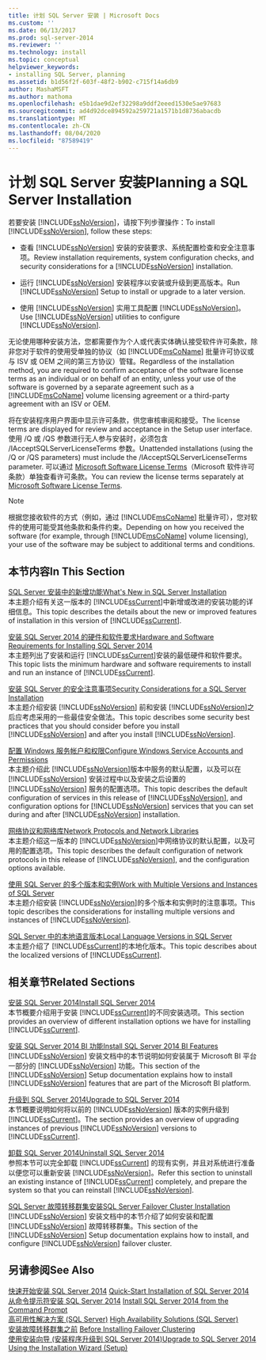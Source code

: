 ```yaml
---
title: 计划 SQL Server 安装 | Microsoft Docs
ms.custom: ''
ms.date: 06/13/2017
ms.prod: sql-server-2014
ms.reviewer: ''
ms.technology: install
ms.topic: conceptual
helpviewer_keywords:
- installing SQL Server, planning
ms.assetid: b1d56f2f-603f-48f2-b902-c715f14a6db9
author: MashaMSFT
ms.author: mathoma
ms.openlocfilehash: e5b1dae9d2ef32298a9ddf2eeed1530e5ae97683
ms.sourcegitcommit: ad4d92dce894592a259721a1571b1d8736abacdb
ms.translationtype: MT
ms.contentlocale: zh-CN
ms.lasthandoff: 08/04/2020
ms.locfileid: "87589419"
---
```

# <a name="planning-a-sql-server-installation"></a><span data-ttu-id="534dd-102">计划 SQL Server 安装</span><span class="sxs-lookup"><span data-stu-id="534dd-102">Planning a SQL Server Installation</span></span>
  <span data-ttu-id="534dd-103">若要安装 [!INCLUDE[ssNoVersion](../../includes/ssnoversion-md.md)]，请按下列步骤操作：</span><span class="sxs-lookup"><span data-stu-id="534dd-103">To install [!INCLUDE[ssNoVersion](../../includes/ssnoversion-md.md)], follow these steps:</span></span>  
  
-   <span data-ttu-id="534dd-104">查看 [!INCLUDE[ssNoVersion](../../includes/ssnoversion-md.md)] 安装的安装要求、系统配置检查和安全注意事项。</span><span class="sxs-lookup"><span data-stu-id="534dd-104">Review installation requirements, system configuration checks, and security considerations for a [!INCLUDE[ssNoVersion](../../includes/ssnoversion-md.md)] installation.</span></span>  
  
-   <span data-ttu-id="534dd-105">运行 [!INCLUDE[ssNoVersion](../../includes/ssnoversion-md.md)] 安装程序以安装或升级到更高版本。</span><span class="sxs-lookup"><span data-stu-id="534dd-105">Run [!INCLUDE[ssNoVersion](../../includes/ssnoversion-md.md)] Setup to install or upgrade to a later version.</span></span>  
  
-   <span data-ttu-id="534dd-106">使用 [!INCLUDE[ssNoVersion](../../includes/ssnoversion-md.md)] 实用工具配置 [!INCLUDE[ssNoVersion](../../includes/ssnoversion-md.md)]。</span><span class="sxs-lookup"><span data-stu-id="534dd-106">Use [!INCLUDE[ssNoVersion](../../includes/ssnoversion-md.md)] utilities to configure [!INCLUDE[ssNoVersion](../../includes/ssnoversion-md.md)].</span></span>  
  
 <span data-ttu-id="534dd-107">无论使用哪种安装方法，您都需要作为个人或代表实体确认接受软件许可条款，除非您对于软件的使用受单独的协议（如 [!INCLUDE[msCoName](../../includes/msconame-md.md)] 批量许可协议或与 ISV 或 OEM 之间的第三方协议）管辖。</span><span class="sxs-lookup"><span data-stu-id="534dd-107">Regardless of the installation method, you are required to confirm acceptance of the software license terms as an individual or on behalf of an entity, unless your use of the software is governed by a separate agreement such as a [!INCLUDE[msCoName](../../includes/msconame-md.md)] volume licensing agreement or a third-party agreement with an ISV or OEM.</span></span>  
  
 <span data-ttu-id="534dd-108">将在安装程序用户界面中显示许可条款，供您审核审阅和接受。</span><span class="sxs-lookup"><span data-stu-id="534dd-108">The license terms are displayed for review and acceptance in the Setup user interface.</span></span> <span data-ttu-id="534dd-109">使用 /Q 或 /QS 参数进行无人参与安装时，必须包含 /IAcceptSQLServerLicenseTerms 参数。</span><span class="sxs-lookup"><span data-stu-id="534dd-109">Unattended installations (using the /Q or /QS parameters) must include the /IAcceptSQLServerLicenseTerms parameter.</span></span> <span data-ttu-id="534dd-110">可以通过 [Microsoft Software License Terms](https://go.microsoft.com/fwlink/?LinkID=148209)（Microsoft 软件许可条款）单独查看许可条款。</span><span class="sxs-lookup"><span data-stu-id="534dd-110">You can review the license terms separately at [Microsoft Software License Terms](https://go.microsoft.com/fwlink/?LinkID=148209).</span></span>  
  
> [!NOTE]  
>  <span data-ttu-id="534dd-111">根据您接收软件的方式（例如，通过 [!INCLUDE[msCoName](../../includes/msconame-md.md)] 批量许可），您对软件的使用可能受其他条款和条件约束。</span><span class="sxs-lookup"><span data-stu-id="534dd-111">Depending on how you received the software (for example, through [!INCLUDE[msCoName](../../includes/msconame-md.md)] volume licensing), your use of the software may be subject to additional terms and conditions.</span></span>  
  
## <a name="in-this-section"></a><span data-ttu-id="534dd-112">本节内容</span><span class="sxs-lookup"><span data-stu-id="534dd-112">In This Section</span></span>  
 [<span data-ttu-id="534dd-113">SQL Server 安装中的新增功能</span><span class="sxs-lookup"><span data-stu-id="534dd-113">What's New in SQL Server Installation</span></span>](../../../2014/sql-server/install/what-s-new-in-sql-server-installation.md)  
 <span data-ttu-id="534dd-114">本主题介绍有关这一版本的 [!INCLUDE[ssCurrent](../../includes/sscurrent-md.md)]中新增或改进的安装功能的详细信息。</span><span class="sxs-lookup"><span data-stu-id="534dd-114">This topic describes the details about the new or improved features of installation in this version of [!INCLUDE[ssCurrent](../../includes/sscurrent-md.md)].</span></span>  
  
 [<span data-ttu-id="534dd-115">安装 SQL Server 2014 的硬件和软件要求</span><span class="sxs-lookup"><span data-stu-id="534dd-115">Hardware and Software Requirements for Installing SQL Server 2014</span></span>](hardware-and-software-requirements-for-installing-sql-server.md)  
 <span data-ttu-id="534dd-116">本主题列出了安装和运行 [!INCLUDE[ssCurrent](../../includes/sscurrent-md.md)]安装的最低硬件和软件要求。</span><span class="sxs-lookup"><span data-stu-id="534dd-116">This topic lists the minimum hardware and software requirements to install and run an instance of [!INCLUDE[ssCurrent](../../includes/sscurrent-md.md)].</span></span>  
  
 [<span data-ttu-id="534dd-117">安装 SQL Server 的安全注意事项</span><span class="sxs-lookup"><span data-stu-id="534dd-117">Security Considerations for a SQL Server Installation</span></span>](../../../2014/sql-server/install/security-considerations-for-a-sql-server-installation.md)  
 <span data-ttu-id="534dd-118">本主题介绍安装 [!INCLUDE[ssNoVersion](../../includes/ssnoversion-md.md)] 前和安装 [!INCLUDE[ssNoVersion](../../includes/ssnoversion-md.md)]之后应考虑采用的一些最佳安全做法。</span><span class="sxs-lookup"><span data-stu-id="534dd-118">This topic describes some security best practices that you should consider before you install [!INCLUDE[ssNoVersion](../../includes/ssnoversion-md.md)] and after you install [!INCLUDE[ssNoVersion](../../includes/ssnoversion-md.md)].</span></span>  
  
 [<span data-ttu-id="534dd-119">配置 Windows 服务帐户和权限</span><span class="sxs-lookup"><span data-stu-id="534dd-119">Configure Windows Service Accounts and Permissions</span></span>](../../database-engine/configure-windows/configure-windows-service-accounts-and-permissions.md)  
 <span data-ttu-id="534dd-120">本主题介绍此 [!INCLUDE[ssNoVersion](../../includes/ssnoversion-md.md)]版本中服务的默认配置，以及可以在 [!INCLUDE[ssNoVersion](../../includes/ssnoversion-md.md)] 安装过程中以及安装之后设置的 [!INCLUDE[ssNoVersion](../../includes/ssnoversion-md.md)] 服务的配置选项。</span><span class="sxs-lookup"><span data-stu-id="534dd-120">This topic describes the default configuration of services in this release of [!INCLUDE[ssNoVersion](../../includes/ssnoversion-md.md)], and configuration options for [!INCLUDE[ssNoVersion](../../includes/ssnoversion-md.md)] services that you can set during and after [!INCLUDE[ssNoVersion](../../includes/ssnoversion-md.md)] installation.</span></span>  
  
 [<span data-ttu-id="534dd-121">网络协议和网络库</span><span class="sxs-lookup"><span data-stu-id="534dd-121">Network Protocols and Network Libraries</span></span>](../../../2014/sql-server/install/network-protocols-and-network-libraries.md)  
 <span data-ttu-id="534dd-122">本主题介绍这一版本的 [!INCLUDE[ssNoVersion](../../includes/ssnoversion-md.md)]中网络协议的默认配置，以及可用的配置选项。</span><span class="sxs-lookup"><span data-stu-id="534dd-122">This topic describes the default configuration of network protocols in this release of [!INCLUDE[ssNoVersion](../../includes/ssnoversion-md.md)], and the configuration options available.</span></span>  
  
 [<span data-ttu-id="534dd-123">使用 SQL Server 的多个版本和实例</span><span class="sxs-lookup"><span data-stu-id="534dd-123">Work with Multiple Versions and Instances of SQL Server</span></span>](../../../2014/sql-server/install/work-with-multiple-versions-and-instances-of-sql-server.md)  
 <span data-ttu-id="534dd-124">本主题介绍安装 [!INCLUDE[ssNoVersion](../../includes/ssnoversion-md.md)]的多个版本和实例时的注意事项。</span><span class="sxs-lookup"><span data-stu-id="534dd-124">This topic describes the considerations for installing multiple versions and instances of [!INCLUDE[ssNoVersion](../../includes/ssnoversion-md.md)].</span></span>  
  
 [<span data-ttu-id="534dd-125">SQL Server 中的本地语言版本</span><span class="sxs-lookup"><span data-stu-id="534dd-125">Local Language Versions in SQL Server</span></span>](../../../2014/sql-server/install/local-language-versions-in-sql-server.md)  
 <span data-ttu-id="534dd-126">本主题介绍了 [!INCLUDE[ssCurrent](../../includes/sscurrent-md.md)]的本地化版本。</span><span class="sxs-lookup"><span data-stu-id="534dd-126">This topic describes about the localized versions of [!INCLUDE[ssCurrent](../../includes/sscurrent-md.md)].</span></span>  
  
## <a name="related-sections"></a><span data-ttu-id="534dd-127">相关章节</span><span class="sxs-lookup"><span data-stu-id="534dd-127">Related Sections</span></span>  
 [<span data-ttu-id="534dd-128">安装 SQL Server 2014</span><span class="sxs-lookup"><span data-stu-id="534dd-128">Install SQL Server 2014</span></span>](../../database-engine/install-windows/install-sql-server.md)  
 <span data-ttu-id="534dd-129">本节概要介绍用于安装 [!INCLUDE[ssCurrent](../../includes/sscurrent-md.md)]的不同安装选项。</span><span class="sxs-lookup"><span data-stu-id="534dd-129">This section provides an overview of different installation options we have for installing [!INCLUDE[ssCurrent](../../includes/sscurrent-md.md)].</span></span>  
  
 [<span data-ttu-id="534dd-130">安装 SQL Server 2014 BI 功能</span><span class="sxs-lookup"><span data-stu-id="534dd-130">Install SQL Server 2014 BI Features</span></span>](install-sql-server-business-intelligence-features.md)  
 <span data-ttu-id="534dd-131">[!INCLUDE[ssNoVersion](../../includes/ssnoversion-md.md)] 安装文档中的本节说明如何安装属于 Microsoft BI 平台一部分的 [!INCLUDE[ssNoVersion](../../includes/ssnoversion-md.md)] 功能。</span><span class="sxs-lookup"><span data-stu-id="534dd-131">This section of the [!INCLUDE[ssNoVersion](../../includes/ssnoversion-md.md)] Setup documentation explains how to install [!INCLUDE[ssNoVersion](../../includes/ssnoversion-md.md)] features that are part of the Microsoft BI platform.</span></span>  
  
 [<span data-ttu-id="534dd-132">升级到 SQL Server 2014</span><span class="sxs-lookup"><span data-stu-id="534dd-132">Upgrade to SQL Server 2014</span></span>](../../database-engine/install-windows/upgrade-sql-server.md)  
 <span data-ttu-id="534dd-133">本节概要说明如何将以前的 [!INCLUDE[ssNoVersion](../../includes/ssnoversion-md.md)] 版本的实例升级到 [!INCLUDE[ssCurrent](../../includes/sscurrent-md.md)]。</span><span class="sxs-lookup"><span data-stu-id="534dd-133">The section provides an overview of upgrading instances of previous [!INCLUDE[ssNoVersion](../../includes/ssnoversion-md.md)] versions to [!INCLUDE[ssCurrent](../../includes/sscurrent-md.md)].</span></span>  
  
 [<span data-ttu-id="534dd-134">卸载 SQL Server 2014</span><span class="sxs-lookup"><span data-stu-id="534dd-134">Uninstall SQL Server 2014</span></span>](uninstall-sql-server.md)  
 <span data-ttu-id="534dd-135">参照本节可以完全卸载 [!INCLUDE[ssCurrent](../../includes/sscurrent-md.md)] 的现有实例，并且对系统进行准备以便您可以重新安装 [!INCLUDE[ssNoVersion](../../includes/ssnoversion-md.md)]。</span><span class="sxs-lookup"><span data-stu-id="534dd-135">Refer this section to uninstall an existing instance of [!INCLUDE[ssCurrent](../../includes/sscurrent-md.md)] completely, and prepare the system so that you can reinstall [!INCLUDE[ssNoVersion](../../includes/ssnoversion-md.md)].</span></span>  
  
 [<span data-ttu-id="534dd-136">SQL Server 故障转移群集安装</span><span class="sxs-lookup"><span data-stu-id="534dd-136">SQL Server Failover Cluster Installation</span></span>](../failover-clusters/install/sql-server-failover-cluster-installation.md)  
 <span data-ttu-id="534dd-137">[!INCLUDE[ssNoVersion](../../includes/ssnoversion-md.md)] 安装文档中的本节介绍了如何安装和配置 [!INCLUDE[ssNoVersion](../../includes/ssnoversion-md.md)] 故障转移群集。</span><span class="sxs-lookup"><span data-stu-id="534dd-137">This section of the [!INCLUDE[ssNoVersion](../../includes/ssnoversion-md.md)] Setup documentation explains how to install, and configure [!INCLUDE[ssNoVersion](../../includes/ssnoversion-md.md)] failover cluster.</span></span>  
  
## <a name="see-also"></a><span data-ttu-id="534dd-138">另请参阅</span><span class="sxs-lookup"><span data-stu-id="534dd-138">See Also</span></span>  
 <span data-ttu-id="534dd-139">[快速开始安装 SQL Server 2014](../../../2014/getting-started/quick-start-installation-of-sql-server-2014.md) </span><span class="sxs-lookup"><span data-stu-id="534dd-139">[Quick-Start Installation of SQL Server 2014](../../../2014/getting-started/quick-start-installation-of-sql-server-2014.md) </span></span>  
 <span data-ttu-id="534dd-140">[从命令提示符安装 SQL Server 2014](../../database-engine/install-windows/install-sql-server-from-the-command-prompt.md) </span><span class="sxs-lookup"><span data-stu-id="534dd-140">[Install SQL Server 2014 from the Command Prompt](../../database-engine/install-windows/install-sql-server-from-the-command-prompt.md) </span></span>  
 <span data-ttu-id="534dd-141">[高可用性解决方案 (SQL Server)](../failover-clusters/high-availability-solutions-sql-server.md) </span><span class="sxs-lookup"><span data-stu-id="534dd-141">[High Availability Solutions &#40;SQL Server&#41;](../failover-clusters/high-availability-solutions-sql-server.md) </span></span>  
 <span data-ttu-id="534dd-142">[安装故障转移群集之前](../failover-clusters/install/before-installing-failover-clustering.md) </span><span class="sxs-lookup"><span data-stu-id="534dd-142">[Before Installing Failover Clustering](../failover-clusters/install/before-installing-failover-clustering.md) </span></span>  
 [<span data-ttu-id="534dd-143">使用安装向导 &#40;安装程序升级到 SQL Server 2014&#41;</span><span class="sxs-lookup"><span data-stu-id="534dd-143">Upgrade to SQL Server 2014 Using the Installation Wizard &#40;Setup&#41;</span></span>](../../database-engine/install-windows/upgrade-sql-server-using-the-installation-wizard-setup.md)  
  
  
